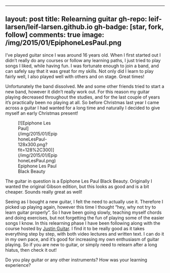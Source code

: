 
---
layout: post
title: Relearning guitar
gh-repo: leif-larsen/leif-larsen.github.io
gh-badge: [star, fork, follow]
comments: true
image: /img/2015/01/EpiphoneLesPaul.png
---
    
    
I’ve played guitar since I was around 16 years old. When I first started out I didn’t really do any courses or follow any learning paths, I just tried to play songs I liked, while having fun. I was fortunate enough to join a band, and can safely say that it was great for my skills. Not only did I learn to play fairly well, I also played well with others and on stage. Great times!

Unfortunately the band dissolved. Me and some other friends tried to start a new band, however it didn’t really work out. For this reason my guitar playing decreased throughout the studies, and for the last couple of years it’s practically been no playing at all. So before Christmas last year I came across a guitar I had wanted for a long time and naturally I decided to give myself an early Christmas present!

<figure class="wp-caption alignnone" id="attachment_274" style="width: 128px">[![Epiphone Les Paul](/img/2015/01/EpiphoneLesPaul-128x300.png?fit=128%2C300)](/img/2015/01/EpiphoneLesPaul.png)<figcaption class="wp-caption-text">Epiphone Les Paul Black Beauty</figcaption></figure>The guitar in question is a Epiphone Les Paul Black Beauty. Originally I wanted the original Gibson edition, but this looks as good and is a bit cheaper. Sounds really great as well!

Seeing as I bought a new guitar, I felt the need to actually use it. Therefore I picked up playing again, however this time I thought “hey, why not try to learn guitar properly”. So I have been going slowly, teaching myself chords and doing exercises, but not forgetting the fun of playing some of the easier songs I know. In this relearning phase I have been following along with the course hosted by [Justin Guitar](http://www.justinguitar.com/ "Justin Guitar"). I find it to be really good as it takes everything step by step, with both video lectures and written text. I can do it in my own pace, and it’s good for increasing my own enthusiasm of guitar playing. So if you are new to guitar, or simply need to relearn after a long hiatus, then check it out!

Do you play guitar or any other instruments? How was your learning experience?


